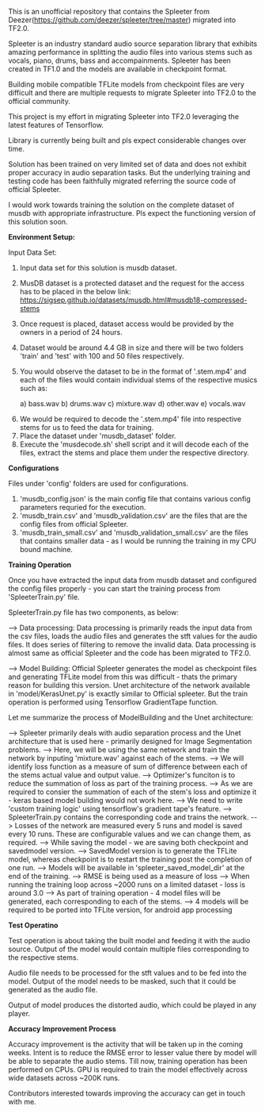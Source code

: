 This is an unofficial repository that contains the Spleeter from Deezer(https://github.com/deezer/spleeter/tree/master) migrated into TF2.0.

Spleeter is an industry standard audio source separation library that exhibits amazing performance in splitting the audio files into various stems such as vocals, piano, drums, bass
and accompainments. Spleeter has been created in TF1.0 and the models are available in checkpoint format.

Building mobile compatible TFLite models from checkpoint files are very difficult and there are multiple requests to migrate Spleeter into TF2.0 to the official community.

This project is my effort in migrating Spleeter into TF2.0 leveraging the latest features of Tensorflow.

Library is currently being built and pls expect considerable changes over time.

Solution has been trained on very limited set of data and does not exhibit proper accuracy in audio separation tasks. But the underlying training and testing code has been faithfully 
migrated referring the source code of official Spleeter.

I would work towards training the solution on the complete dataset of musdb with appropriate infrastructure. Pls expect the functioning version of this solution soon.

**Environment Setup:**

Input Data Set:
1. Input data set for this solution is musdb dataset.
2. MusDB dataset is a protected dataset and the request for the access has to be placed in the below link:
    https://sigsep.github.io/datasets/musdb.html#musdb18-compressed-stems
3. Once request is placed, dataset access would be provided by the owners in a period of 24 hours.
4. Dataset would be around 4.4 GB in size and there will be two folders 'train' and 'test' with 100 and 50 files respectively.
5. You would observe the dataset to be in the format of '.stem.mp4' and each of the files would contain individual stems of the respective musics such as:

    a) bass.wav 
    b) drums.wav
    c) mixture.wav
    d) other.wav
    e) vocals.wav
6) We would be required to decode the '.stem.mp4' file into respective stems for us to feed the data for training.
7) Place the dataset under 'musdb_dataset' folder.
8) Execute the 'musdecode.sh' shell script and it will decode each of the files, extract the stems and place them under the respective directory.

 **Configurations**
 
 Files under 'config' folders are used for configurations. 
 
 1. 'musdb_config.json' is the main config file that contains various config parameters requried for the execution.
 2. 'musdb_train.csv' and 'musdb_validation.csv' are the files that are the config files from official Spleeter.
 3. 'musdb_train_small.csv' and 'musdb_validation_small.csv' are the files that contains smaller data - as I would be running the training in my CPU bound machine.    

**Training Operation**

Once you have extracted the input data from musdb dataset and configured the config files properly - you can start the training process from 'SpleeterTrain.py' file.

SpleeterTrain.py file has two components, as below:

--> Data processing: Data processing is primarily reads the input data from the csv files, loads the audio files and generates the stft values for the audio files. 
It does series of filtering to remove the invalid data. Data processing is almost same as official Spleeter and the code has been migrated to TF2.0.

--> Model Building: Official Spleeter generates the model as checkpoint files and generating TFLite model from this was difficult - thats the primary reason for building this 
version. Unet architecture of the network available in 'model/KerasUnet.py' is exactly similar to Official spleeter. But the train operation is performed using Tensorflow GradientTape function.

Let me summarize the process of ModelBuilding and the Unet architecture:

--> Spleeter primarily deals with audio separation process and the Unet architecture that is used here - primarily designed for Image Segmentation problems.
--> Here, we will be using the same network and train the network by inputing 'mixture.wav' against each of the stems.
--> We will identify loss function as a measure of sum of difference between each of the stems actual value and output value.
--> Optimizer's funciton is to reduce the summation of loss as part of the training process.
--> As we are required to consier the summation of each of the stem's loss and optimize it - keras based model building would not work here.
--> We need to write 'custom training logic' using tensorflow's gradient tape's feature.
--> SpleeterTrain.py contains the corresponding code and trains the network.
--> Losses of the network are measured every 5 runs and model is saved every 10 runs. These are configurable values and we can change them, as required.
--> While saving the model - we are saving both checkpoint and savedmodel version.
--> SavedModel version is to generate the TFLite model, whereas checkpoint is to restart the training post the completion of one run.
--> Models will be available in 'spleeter_saved_model_dir' at the end of the training.
--> RMSE is being used as a measure of loss
--> When running the training loop across ~2000 runs on a limited dataset - loss is around 3.0
--> As part of training operation - 4 model files will be generated, each corresponding to each of the stems.
--> 4 models will be required to be ported into TFLite version, for android app processing

**Test Operatino**

Test operation is about taking the built model and feeding it with the audio source. Output of the model would contain multiple files corresponding to the respective stems.

Audio file needs to be processed for the stft values and to be fed into the model. Output of the model needs to be masked, such that it could be generated as the audio file.

Output of model produces the distorted audio, which could be played in any player. 

**Accuracy Improvement Process**

Accuracy improvement is the activity that will be taken up in the coming weeks. Intent is to reduce the RMSE error to lesser value there by model will be able to separate the audio stems.
Till now, training operation has been performed on CPUs. GPU is required to train the model effectively across wide datasets across ~200K runs. 

Contributors interested towards improving the accuracy can get in touch with me.
